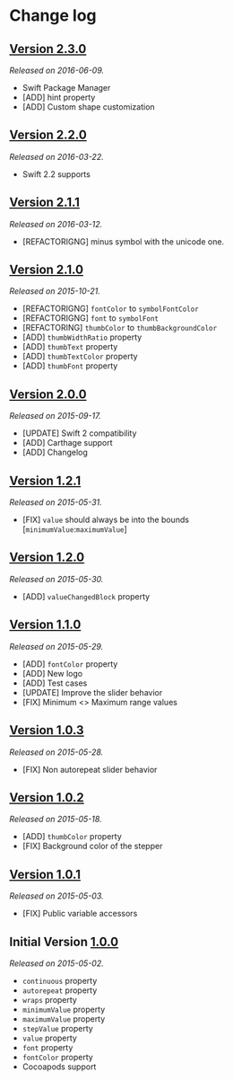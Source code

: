 # Change log

## [Version 2.3.0](https://github.com/yannickl/SnappingStepper/releases/tag/2.3.0)
*Released on 2016-06-09.*

- Swift Package Manager
- [ADD] hint property
- [ADD] Custom shape customization

## [Version 2.2.0](https://github.com/yannickl/SnappingStepper/releases/tag/2.2.0)
*Released on 2016-03-22.*

- Swift 2.2 supports

## [Version 2.1.1](https://github.com/yannickl/SnappingStepper/releases/tag/2.1.1)
*Released on 2016-03-12.*

- [REFACTORIGNG] minus symbol with the unicode one.

## [Version 2.1.0](https://github.com/yannickl/SnappingStepper/releases/tag/2.1.0)
*Released on 2015-10-21.*

- [REFACTORIGNG] `fontColor` to `symbolFontColor`
- [REFACTORIGNG] `font` to `symbolFont`
- [REFACTORING] `thumbColor` to `thumbBackgroundColor`
- [ADD] `thumbWidthRatio` property
- [ADD] `thumbText` property
- [ADD] `thumbTextColor` property
- [ADD] `thumbFont` property

## [Version 2.0.0](https://github.com/yannickl/SnappingStepper/releases/tag/2.0.0)
*Released on 2015-09-17.*

- [UPDATE] Swift 2 compatibility
- [ADD] Carthage support
- [ADD] Changelog

## [Version 1.2.1](https://github.com/yannickl/SnappingStepper/releases/tag/1.3.1)
*Released on 2015-05-31.*

- [FIX] `value` should always be into the bounds [`minimumValue`:`maximumValue`]

## [Version 1.2.0](https://github.com/yannickl/SnappingStepper/releases/tag/1.2.0)
*Released on 2015-05-30.*

- [ADD] `valueChangedBlock` property

## [Version 1.1.0](https://github.com/yannickl/SnappingStepper/releases/tag/1.1.0)
*Released on 2015-05-29.*

- [ADD] `fontColor` property
- [ADD] New logo
- [ADD] Test cases
- [UPDATE] Improve the slider behavior
- [FIX] Minimum <> Maximum range values

## [Version 1.0.3](https://github.com/yannickl/SnappingStepper/releases/tag/1.0.3)
*Released on 2015-05-28.*

- [FIX] Non autorepeat slider behavior

## [Version 1.0.2](https://github.com/yannickl/SnappingStepper/releases/tag/1.0.2)
*Released on 2015-05-18.*

- [ADD] `thumbColor` property
- [FIX] Background color of the stepper

## [Version 1.0.1](https://github.com/yannickl/SnappingStepper/releases/tag/1.0.1)
*Released on 2015-05-03.*

- [FIX] Public variable accessors

## Initial Version [1.0.0](https://github.com/yannickl/SnappingStepper/releases/tag/1.0.0)
*Released on 2015-05-02.*

- `continuous` property
- `autorepeat` property
- `wraps` property
- `minimumValue` property
- `maximumValue` property
- `stepValue` property
- `value` property
- `font` property
- `fontColor` property
- Cocoapods support
